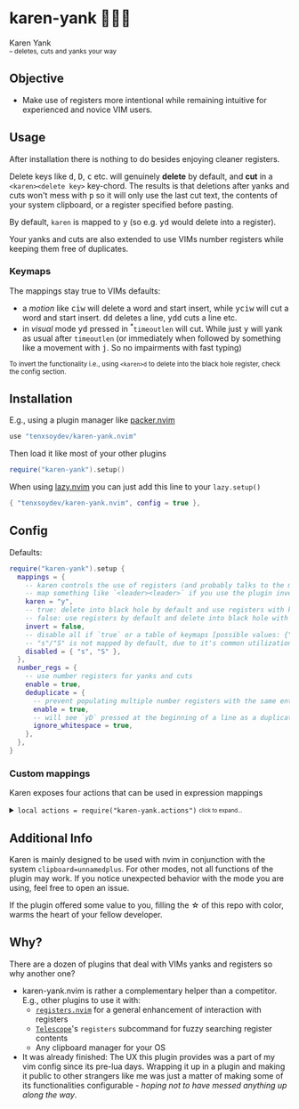 <!-- panvimdoc-ignore-start -->

# karen-yank 👩🏼‍🏫

Karen Yank<br>
<sup>– deletes, cuts and yanks your way</sup>

<!-- panvimdoc-ignore-end -->

## Objective

- Make use of registers more intentional while remaining intuitive for experienced and novice VIM users.

## Usage

After installation there is nothing to do besides enjoying cleaner registers.

Delete keys like <kbd>d</kbd>, <kbd>D</kbd>, <kbd>c</kbd> etc. will genuinely **delete** by default, and **cut** in a `<karen><delete key>` key-chord. The results is that deletions after yanks and cuts won't mess with <kbd>p</kbd> so it will only use the last cut text, the contents of your system clipboard, or a register specified before pasting.

By default, `karen` is mapped to <kbd>y</kbd> (so e.g. <kbd>yd</kbd> would delete into a register).

Your yanks and cuts are also extended to use VIMs number registers while keeping them free of duplicates.

### Keymaps

The mappings stay true to VIMs defaults:

- a _motion_ like <kbd>ciw</kbd> will delete a word and start insert, while <kbd>yciw</kbd> will cut a word and start insert. <kbd>dd</kbd> deletes a line, <kbd>ydd</kbd> cuts a line etc.
- in _visual_ mode <kbd>yd</kbd> pressed in <sup>\*</sup>`timeoutlen` will cut. While just <kbd>y</kbd> will yank as usual after `timeoutlen` (or immediately when followed by something like a movement with <kbd>j</kbd>. So no impairments with fast typing)

<sub>To invert the functionality i.e., using `<karen>d` to delete into the black hole register, check the config section.</sub>

## Installation

E.g., using a plugin manager like [packer.nvim][10]

```lua
use "tenxsoydev/karen-yank.nvim"
```

Then load it like most of your other plugins

```lua
require("karen-yank").setup()
```

When using [lazy.nvim][15] you can just add this line to your `lazy.setup()`

```lua
{ "tenxsoydev/karen-yank.nvim", config = true },
```

## Config

Defaults:

```lua
require("karen-yank").setup {
  mappings = {
    -- karen controls the use of registers (and probably talks to the manager when things doesn't work as intended)
    -- map something like `<leader><leader>` if you use the plugin inverted
    karen = "y",
    -- true: delete into black hole by default and use registers with karen key
    -- false: use registers by default and delete into black hole with karen key
    invert = false,
    -- disable all if `true` or a table of keymaps [possible values: {"s"|"S"|"d"|"D"|"c"|"C"|"x"|"X"|"p"|"P"|"y"|"Y"}]
    -- "s"/"S" is not mapped by default, due to it's common utilization for plugins like surround or hop
    disabled = { "s", "S" },
  },
  number_regs = {
    -- use number registers for yanks and cuts
    enable = true,
    deduplicate = {
      -- prevent populating multiple number registers with the same entries
      enable = true,
      -- will see `yD` pressed at the beginning of a line as a duplicate of `ydd` pressed in the same line
      ignore_whitespace = true,
    },
  },
}
```

### Custom mappings

Karen exposes four actions that can be used in expression mappings

<details>
<summary><code>local actions = require("karen-yank.actions")</code> <sub><sup>click to expand...</sup></sub></summary>

```lua
local actions = require("karen-yank.actions")

---@param vim_parent "d"|"D"|"c"|"C"|"x"|"X"|"s"|"S"
actions.cut(vim_parent)

---@param vim_parent "d"|"D"|"c"|"C"|"x"|"X"|"s"|"S"
actions.delete(vim_parent)

---@param kind "motion"|"line"|"trail"
---@param opts? { preserve_cursor: boolean, preserve_selection: boolean }
-- default opts = { preserve_cursor = true, preserve_selection = false }
actions.yank(kind, opts)

---@param direction "before"|"after"
---@param opts? { black_hole: boolean, preserve_selection: boolean }
-- default opts = { black_hole = true, preserve_selection = false }
actions.paste(direction, opts)

-- Example mappings (equivalent to defaults)
local map = vim.keymap.set
map("", "d", function() return actions.delete("d") end, { expr = true })
map("", "yd", function() return actions.cut("d") end, { expr = true })
map("", "D", function() return actions.delete("D") end, { expr = true })
map("", "yD", function() return actions.cut("D") end, { expr = true })
map("", "c", function() return actions.delete("c") end, { expr = true })
map("", "yc", function() return actions.cut("c") end, { expr = true })
-- ...
map("", "y", function() return actions.yank("motion") end, { expr = true })
map("", "yy", function() return actions.yank("line") end, { expr = true })
map("", "Y", function() return actions.yank("trail") end, { expr = true })
--
map("v", "p", function() return actions.paste(direction, { black_hole = true }) end, { expr = true })
map("v", "yp", function() return actions.paste(direction, { black_hole = false }) end, { expr = true })
```

</details>

## Additional Info

Karen is mainly designed to be used with nvim in conjunction with the system `clipboard=unnamedplus`. For other modes, not all functions of the plugin may work. If you notice unexpected behavior with the mode you are using, feel free to open an issue.

If the plugin offered some value to you, filling the ☆ of this repo with color, warms the heart of your fellow developer.

## Why?

There are a dozen of plugins that deal with VIMs yanks and registers so why another one?

- karen-yank.nvim is rather a complementary helper than a competitor. E.g., other plugins to use it with:
  - [`registers.nvim`][20] for a general enhancement of interaction with registers
  - [`Telescope`][30]'s `registers` subcommand for fuzzy searching register contents
  - Any clipboard manager for your OS
- It was already finished: The UX this plugin provides was a part of my vim config since its pre-lua days.
  Wrapping it up in a plugin and making it public to other strangers like me was just a matter of making some of its functionalities configurable - _hoping not to have messed anything up along the way_.

[00]: https://github.com/tenxsoydev/karen-yank.nvim#karen-yank-
[05]: https://github.com/tenxsoydev/karen-yank.nvim#additional-info
[10]: https://github.com/wbthomason/packer.nvim
[15]: https://github.com/folke/lazy.nvim
[20]: https://github.com/tversteeg/registers.nvim
[30]: https://github.com/nvim-telescope/telescope.nvim
